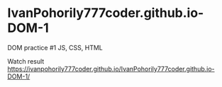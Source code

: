 # IvanPohorily777coder.github.io-DOM-1
DOM practice #1
JS, CSS, HTML

Watch result https://ivanpohorily777coder.github.io/IvanPohorily777coder.github.io-DOM-1/
